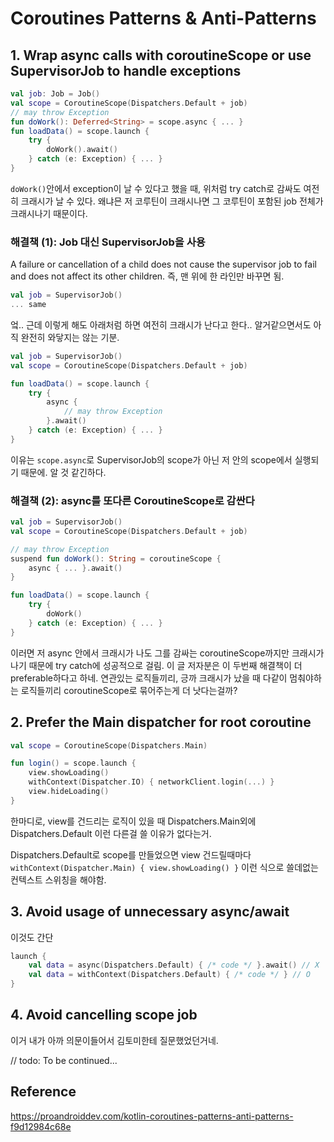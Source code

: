 # Coroutines Patterns & Anti-Patterns

## 1. Wrap async calls with coroutineScope or use SupervisorJob to handle exceptions

```kotlin
val job: Job = Job()
val scope = CoroutineScope(Dispatchers.Default + job)
// may throw Exception
fun doWork(): Deferred<String> = scope.async { ... }
fun loadData() = scope.launch {
    try {
        doWork().await()
    } catch (e: Exception) { ... }
}
```

`doWork()`안에서 exception이 날 수 있다고 했을 때, 위처럼 try catch로 감싸도 여전히 크래시가 날 수 있다.
왜냐믄 저 코루틴이 크래시나면 그 코루틴이 포함된 job 전체가 크래시나기 때문이다.

### 해결책 (1): Job 대신 SupervisorJob을 사용

A failure or cancellation of a child does not cause the supervisor job to fail and does not affect its other children.
즉, 맨 위에 한 라인만 바꾸면 됨.

```kotlin
val job = SupervisorJob()
... same
```

엌.. 근데 이렇게 해도 아래처럼 하면 여전히 크래시가 난다고 한다.. 알거같으면서도 아직 완전히 와닿지는 않는 기분.

```kotlin
val job = SupervisorJob()                               
val scope = CoroutineScope(Dispatchers.Default + job)

fun loadData() = scope.launch {
    try {
        async {
            // may throw Exception 
        }.await()
    } catch (e: Exception) { ... }
}
```

이유는 `scope.async`로 SupervisorJob의 scope가 아닌 저 안의 scope에서 실행되기 때문에. 알 것 같긴하다.

### 해결책 (2): async를 또다른 CoroutineScope로 감싼다

```kotlin
val job = SupervisorJob()                               
val scope = CoroutineScope(Dispatchers.Default + job)

// may throw Exception
suspend fun doWork(): String = coroutineScope {
    async { ... }.await()
}

fun loadData() = scope.launch {
    try {
        doWork()
    } catch (e: Exception) { ... }
}
```

이러면 저 async 안에서 크래시가 나도 그를 감싸는 coroutineScope까지만 크래시가 나기 때문에 try catch에 성공적으로 걸림.
이 글 저자분은 이 두번째 해결책이 더 preferable하다고 하네. 연관있는 로직들끼리, 긍까 크래시가 났을 때 다같이 멈춰야하는 로직들끼리 coroutineScope로 묶어주는게 더 낫다는걸까?

## 2. Prefer the Main dispatcher for root coroutine

```kotlin
val scope = CoroutineScope(Dispatchers.Main)

fun login() = scope.launch {
    view.showLoading()    
    withContext(Dispatcher.IO) { networkClient.login(...) }
    view.hideLoading()
}
```

한마디로, view를 건드리는 로직이 있을 때 Dispatchers.Main외에 Dispatchers.Default 이런 다른걸 쓸 이유가 없다는거.

Dispatchers.Default로 scope를 만들었으면 view 건드릴때마다 `withContext(Dispatcher.Main) { view.showLoading() }` 이런 식으로 쓸데없는 컨텍스트 스위칭을 해야함.

## 3. Avoid usage of unnecessary async/await

이것도 간단

```kotlin
launch {
    val data = async(Dispatchers.Default) { /* code */ }.await() // X
    val data = withContext(Dispatchers.Default) { /* code */ } // O
}
```

## 4. Avoid cancelling scope job

이거 내가 아까 의문이들어서 김토미한테 질문했었던거네.

// todo: To be continued...

## Reference

https://proandroiddev.com/kotlin-coroutines-patterns-anti-patterns-f9d12984c68e
